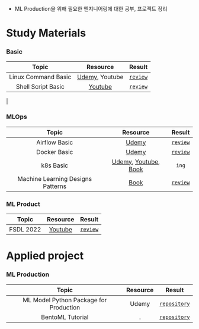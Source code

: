 - ML Production을 위해 필요한 엔지니어링에 대한 공부, 프로젝트 정리

# Study Materials

### Basic

|Topic|Resource|Result|
|:------:|:---:|:---:|
|Linux Command Basic|[Udemy](https://www.udemy.com/course/linux-command-line-colt/), Youtube|[`review`](https://minsoo9506.github.io/04-linux-udemy/)|
|Shell Script Basic|[Youtube](https://www.youtube.com/playlist?list=PLApuRlvrZKog2XlvGJQh9KY8ePCvUG7Je)|[`review`](https://minsoo9506.github.io/05-shell/)
|

### MLOps

|Topic|Resource|Result|
|:------:|:---:|:---:|
|Airflow Basic|[Udemy](https://www.udemy.com/course/the-complete-hands-on-course-to-master-apache-airflow/)|[`review`](https://minsoo9506.github.io/categories/airflow/)|
|Docker Basic |[Udemy](https://www.udemy.com/course/docker-kubernetes-2022/)|[`review`](https://minsoo9506.github.io/categories/docker/)|
|k8s Basic|[Udemy](https://www.udemy.com/course/docker-kubernetes-2022/), [Youtube](https://www.youtube.com/playlist?list=PLApuRlvrZKohaBHvXAOhUD-RxD0uQ3z0c), [Book](http://www.yes24.com/Product/Goods/84927385)|`ing`|
|Machine Learning Designs Patterns|[Book](https://www.amazon.com/Machine-Learning-Design-Patterns-Preparation/dp/1098115783)|[`review`](./review/book_ML_Design_Patterns/)|


### ML Product

|Topic|Resource|Result|
|:------:|:---:|:---:|
|FSDL 2022|[Youtube](https://fullstackdeeplearning.com/course/2022/)|[`review`](https://github.com/minsoo9506/FSDL2022-study)|

# Applied project

### ML Production

|Topic|Resource|Result|
|:------:|:---:|:---:|
|ML Model Python Package for Production|Udemy|[`repository`](https://github.com/minsoo9506/fraudDetection)|
|BentoML Tutorial|.|[`repository`](https://github.com/minsoo9506/BentoML-model-serving)|